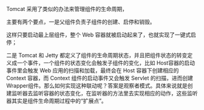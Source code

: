 





Tomcat 采用了类似的办法来管理组件的生命周期，

主要有两个要点，一是父组件负责子组件的创建、启停和销毁。

这样只要启动最上层组件，整个 Web 容器就被启动起来了，也就实现了一键式启停；



二是 Tomcat 和 Jetty 都定义了组件的生命周期状态，并且把组件状态的转变定义成一个事件，一个组件的状态变化会触发子组件的变化，比如 Host容器的启动事件里会触发 Web 应用的扫描和加载，最终会在 Host 容器下创建相应的Context 容器，而 Context 组件的启动事件又会触发 Servlet 的扫描，进而创建 Wrapper组件。那么如何实现这种联动呢？答案是观察者模式。具体来说就是创建监听器去监听容器的状态变化，在监听器的方法里去实现相应的动作，这些监听器其实是组件生命周期过程中的“扩展点”。